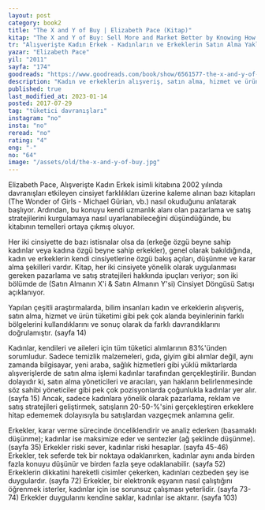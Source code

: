 ```yaml
---
layout: post  
category: book2  
title: "The X and Y of Buy | Elizabeth Pace (Kitap)"  
kitap: "The X and Y of Buy: Sell More and Market Better by Knowing How the Sexes Shop"  
tr: "Alışverişte Kadın Erkek - Kadınların ve Erkeklerin Satın Alma Yaklaşımlarını Bilerek Satışlarınızı Artırın"  
yazar: "Elizabeth Pace"  
yil: "2011"  
sayfa: "174"  
goodreads: "https://www.goodreads.com/book/show/6561577-the-x-and-y-of-buy"
description: "Kadın ve erkeklerin alışveriş, satın alma, hizmet ve ürün tüketimi gibi konularda birbirlerinden ne kadar farklı olduklarını çeşitli araştırmalardan örneklerle anlatıyor."
published: true
last_modified_at: 2023-01-14
posted: 2017-07-29
tag: "tüketici davranışları"
instagram: "no"
insta: "no"
reread: "no"
rating: "4"
eng: "-"
no: "64"
image: "/assets/old/the-x-and-y-of-buy.jpg"
---
```


Elizabeth Pace, Alışverişte Kadın Erkek isimli kitabına 2002 yılında davranışları etkileyen cinsiyet farklılıkları üzerine kaleme alınan bazı kitapları (The Wonder of Girls - Michael Gürian, vb.) nasıl okuduğunu anlatarak başlıyor. Ardından, bu konuyu kendi uzmanlık alanı olan pazarlama ve satış stratejilerini kurgulamaya nasıl uyarlanabileceğini düşündüğünde, bu kitabının temelleri ortaya çıkmış oluyor.  
  
Her iki cinsiyette de bazı istisnalar olsa da (erkeğe özgü beyne sahip kadınlar veya kadına özgü beyne sahip erkekler), genel olarak bakıldığında, kadın ve erkeklerin kendi cinsiyetlerine özgü bakış açıları, düşünme ve karar alma şekilleri vardır. Kitap, her iki cinsiyete yönelik olarak uygulanması gereken pazarlama ve satış stratejileri hakkında ipuçları veriyor; son iki bölümde de (Satın Almanın X'i & Satın Almanın Y'si) Cinsiyet Döngüsü Satışı açıklanıyor.  
  
Yapılan çeşitli araştırmalarda, bilim insanları kadın ve erkeklerin alışveriş, satın alma, hizmet ve ürün tüketimi gibi pek çok alanda beyinlerinin farklı bölgelerini kullandıklarını ve sonuç olarak da farklı davrandıklarını doğrulamıştır. (sayfa 14)  
  
Kadınlar, kendileri ve aileleri için tüm tüketici alımlarının 83%'ünden sorumludur. Sadece temizlik malzemeleri, gıda, giyim gibi alımlar değil, aynı zamanda bilgisayar, yeni araba, sağlık hizmetleri gibi yüklü miktarlarda alışverişlerde de satın alma işlemi kadınlar tarafından gerçekleştirilir. Bundan dolayıdır ki, satın alma yöneticileri ve aracıları, yan hakların belirlenmesinde söz sahibi yöneticiler gibi pek çok pozisyonlarda çoğunlukla kadınlar yer alır. (sayfa 15) Ancak, sadece kadınlara yönelik olarak pazarlama, reklam ve satış stratejileri geliştirmek, satışların 20-50-%'sini gerçekleştiren erkeklere hitap edememek dolayısıyla bu satışlardan vazgeçmek anlamına gelir.  
  
Erkekler, karar verme sürecinde önceliklendirir ve analiz ederken (basamaklı düşünme); kadınlar ise maksimize eder ve sentezler (ağ şeklinde düşünme). (sayfa 35) Erkekler riski sever, kadınlar riski hesaplar. (sayfa 45-46) Erkekler, tek seferde tek bir noktaya odaklanırken, kadınlar aynı anda birden fazla konuyu düşünür ve birden fazla şeye odaklanabilir. (sayfa 52) Erkeklerin dikkatini hareketli cisimler çekerken, kadınları cezbeden şey ise duygulardır. (sayfa 72) Erkekler, bir elektronik eşyanın nasıl çalıştığını öğrenmek isterler, kadınlar için ise sorunsuz çalışması yeterlidir. (sayfa 73-74) Erkekler duygularını kendine saklar, kadınlar ise aktarır. (sayfa 103)  
  
